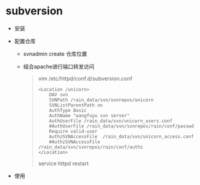 # subversion

- 安装

- 配置仓库

  - svnadmin create 仓库位置

  - 结合apache进行端口转发访问

    > vim /etc/httpd/conf.d/subversion.conf
    >
    > ```nginx
    > <Location /unicorn>
    >     DAV svn
    >     SVNPath /rain_data/svn/svnrepos/unicorn
    >     SVNListParentPath on
    >     AuthType Basic
    >     AuthName "wangfuyu svn server"
    >     AuthUserFile /rain_data/svn/unicorn_users.conf
    >     #AuthUserFile /rain_data/svn/svnrepos/rain/conf/passwd
    >     Require valid-user
    >     AuthzSVNAccessFile  /rain_data/svn/unicorn_access.conf
    >     #AuthzSVNAccessFile  /rain_data/svn/svnrepos/rain/conf/authz
    > </Location>
    > ```
    >
    > service httpd restart
    >
- 使用

